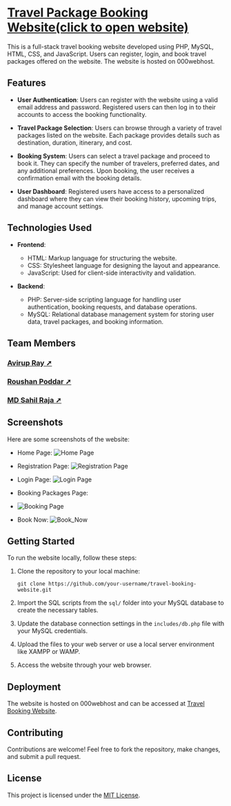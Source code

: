 <h1> <a href="https://sahil-travelwebsite.000webhostapp.com/">Travel Package Booking Website(click to open website)</a> </h1> 
This is a full-stack travel booking website developed using PHP, MySQL, HTML, CSS, and JavaScript. Users can register, login, and book travel packages offered on the website. The website is hosted on 000webhost.

## Features

- **User Authentication**: Users can register with the website using a valid email address and password. Registered users can then log in to their accounts to access the booking functionality.

- **Travel Package Selection**: Users can browse through a variety of travel packages listed on the website. Each package provides details such as destination, duration, itinerary, and cost.

- **Booking System**: Users can select a travel package and proceed to book it. They can specify the number of travelers, preferred dates, and any additional preferences. Upon booking, the user receives a confirmation email with the booking details.

- **User Dashboard**: Registered users have access to a personalized dashboard where they can view their booking history, upcoming trips, and manage account settings.

## Technologies Used

- **Frontend**:
  - HTML: Markup language for structuring the website.
  - CSS: Stylesheet language for designing the layout and appearance.
  - JavaScript: Used for client-side interactivity and validation.

- **Backend**:
  - PHP: Server-side scripting language for handling user authentication, booking requests, and database operations.
  - MySQL: Relational database management system for storing user data, travel packages, and booking information.

## Team Members

  <h3><a href="https://github.com/AvirupRay">Avirup Ray ➚</a> </h3> 
  <h3><a href="https://github.com/Roushan1512">Roushan Poddar ➚</a> </h3> 
  <h3><a href="https://github.com/Not-Sahil-Raja">MD Sahil Raja ➚</a> </h3> 

## Screenshots

Here are some screenshots of the website:

- Home Page:
  ![Home Page](https://github.com/Not-Sahil-Raja/Travel_Website/assets/145694814/5219911f-e603-4294-bac6-f811c8d7eecf)


- Registration Page:
  ![Registration Page](https://github.com/Not-Sahil-Raja/Travel_Website/assets/145694814/ecf6d13b-afe6-427e-aba1-43d44d1ad6d1)


- Login Page:
  ![Login Page](https://github.com/Not-Sahil-Raja/Travel_Website/assets/145694814/ac6042f6-2e9e-433a-b8be-20b773720453)

- Booking Packages Page:
- ![Booking Page](https://github.com/Not-Sahil-Raja/Travel_Website/assets/145694814/b06cb47f-df6d-4635-87df-eb5076fb0e47)

- Book Now:
  ![Book_Now](https://github.com/Not-Sahil-Raja/Travel_Website/assets/145694814/a853ff47-0cb9-40da-abf4-397d42dcb88e)


## Getting Started

To run the website locally, follow these steps:

1. Clone the repository to your local machine:

   ```
   git clone https://github.com/your-username/travel-booking-website.git
   ```

2. Import the SQL scripts from the `sql/` folder into your MySQL database to create the necessary tables.

3. Update the database connection settings in the `includes/db.php` file with your MySQL credentials.

4. Upload the files to your web server or use a local server environment like XAMPP or WAMP.

5. Access the website through your web browser.

## Deployment

The website is hosted on 000webhost and can be accessed at [Travel Booking Website](https://sahil-travelwebsite.000webhostapp.com/). 

## Contributing

Contributions are welcome! Feel free to fork the repository, make changes, and submit a pull request.

## License

This project is licensed under the [MIT License](LICENSE).
